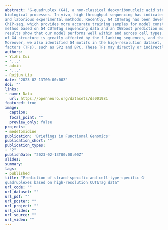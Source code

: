 ```yaml
---
abstract: "G-quadruplex (G4), a non-classical deoxyribonucleic acid structure, is widely distributed in the genome and involved in various
biological processes. In vivo, high-throughput sequencing has indicated that G4s are significantly enriched at functional regions in a celltype-specific manner. Therefore, the prediction of G4s based on computational methods is necessary instead of the time-consuming
and laborious experimental methods. Recently, G4 CUT&Tag has been developed to generate higher-resolution sequencing data than
ChIP-seq, which provides more accurate training samples for model construction. In this paper, we present a new dataset construction
method based on G4 CUT&Tag sequencing data and an XGBoost prediction model based on the machine learning boost method. The
results show that our model performs well within and across cell types. Furthermore, sequence analysis indicates that the formation
of G4 structure is greatly affected by the f lanking sequences, and the GC content of the G4 f lanking sequences is higher than non-G4.
Moreover, we also identified G4 motifs in the high-resolution dataset, among which we found several motifs for known transcription
factors (TFs), such as SP2 and BPC. These TFs may directly or indirectly affect the formation of the G4 structure"
authors:
- Yizhi Cui
- "..."
- admin
- "..."
- Ruijun Liu
date: "2023-02-13T00:00:00Z"
doi: ""
links:
- name: Data
  url: https://openneuro.org/datasets/ds001981
featured: true
image:
  caption:
  focal_point: ""
  preview_only: false
projects:
- medetomidine
publication: 'Briefings in Functional Genomics'
publication_short: ""
publication_types:
- "2"
publishDate: "2023-02-13T00:00:00Z"
slides:
summary: 
tags:
- published
title: "Prediction of strand-specific and cell-type-specific G-
quadruplexes based on high-resolution CUT&Tag data"
url_code: ""
url_dataset: ""
url_pdf: ""
url_poster: ""
url_project: ""
url_slides: ""
url_source: ""
url_video: ""
---
```

